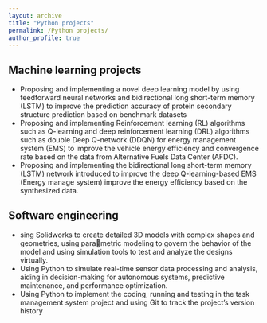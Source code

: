 ```yaml
---
layout: archive
title: "Python projects"
permalink: /Python projects/
author_profile: true
---
```


##  Machine learning projects

*  Proposing and implementing a novel deep learning model by using feedforward neural networks
and bidirectional long short-term memory (LSTM) to improve the prediction accuracy of protein
secondary structure prediction based on benchmark datasets
* Proposing and implementing Reinforcement learning (RL) algorithms such as Q-learning and deep
reinforcement learning (DRL) algorithms such as double Deep Q-network (DDQN) for energy management system (EMS) to improve the vehicle energy efficiency and convergence rate based on the data from Alternative Fuels Data Center (AFDC).
* Proposing and implementing the bidirectional long short-term memory (LSTM) network introduced
to improve the deep Q-learning-based EMS (Energy manage system) improve the energy efficiency
based on the synthesized data.
##   Software engineering
* sing Solidworks to create detailed 3D models with complex shapes and geometries, using parametric modeling to govern the behavior of the model and using simulation tools to test and analyze
the designs virtually.
* Using Python to simulate real-time sensor data processing and analysis, aiding in decision-making
for autonomous systems, predictive maintenance, and performance optimization.
* Using Python to implement the coding, running and testing in the task management system project
and using Git to track the project’s version history


